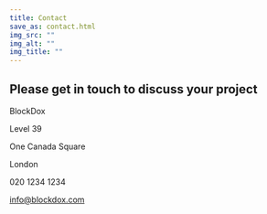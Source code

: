 ```yaml
---
title: Contact
save_as: contact.html
img_src: ""
img_alt: ""
img_title: ""
---
```

## Please get in touch to discuss your project

BlockDox

Level 39

One Canada Square

London 


020 1234 1234

info@blockdox.com

 

